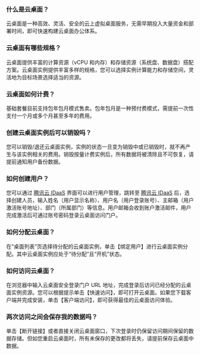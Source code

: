 ### 什么是云桌面？
云桌面是一种高效、灵活、安全的云上虚拟桌面服务，无需早期投入大量资金和部署时间，即可快速构建云桌面办公体系。

### 云桌面有哪些规格？
云桌面提供丰富的计算资源（vCPU 和内存）和存储资源（系统盘、数据盘）搭配方案。云桌面实例提供丰富多样的规格，您可以选择实例计算能力和存储空间，灵活地为目标场景选择适当的资源。

### 云桌面如何计费？
基础套餐目前支持包年包月模式售卖。包年包月是一种预付费模式，需提前一次性支付一个月或多个月甚至多年的费用。

### 创建云桌面实例后可以销毁吗？
您可以销毁/退还云桌面实例，实例的状态一旦变为销毁中或已销毁时，就不再产生与该实例相关的费用。销毁按量计费实例后，所有数据将被清除且不可恢复，请提前通知用户备份数据。

### 如何创建用户？
您可以通过 [腾讯云 IDaaS](https://cloud.tencent.com/product/tcid) 界面可以进行用户管理，跳转至 [腾讯云 IDaaS](https://cloud.tencent.com/product/tcid) 后，选择创建人员，输入姓名（用户显示名称）、用户名（用户登录账号）、主邮箱（用户激活账号地址）、部门（所属部门）等信息。用户邮箱会收到账户激活邮件，用户完成激活后可通过账号密码登录云桌面访问门户。

### 如何分配云桌面？
在“桌面列表”页选择待分配的云桌面实例，单击【绑定用户】进行云桌面实例分配。其中云桌面实例应处于“待分配”且“开机”状态。

### 如何访问云桌面？
在浏览器中输入云桌面安全登录门户 URL 地址，完成登录后访问已经分配的云桌面实例资源。您可以根据提示单击【快速访问】，即可打开云桌面。如果您下载客户端并完成安装，单击【客户端访问】，即可获得最佳的云桌面访问体验。

### 两次访问之间会保存我的数据吗？
单击【断开链接】或者直接关闭云桌面窗口，下次登录时仍保留访问期间保留的数据存储。但如您重启云桌面时，所有未保存的更改都将丢失，请提前保存云桌面中数据。

